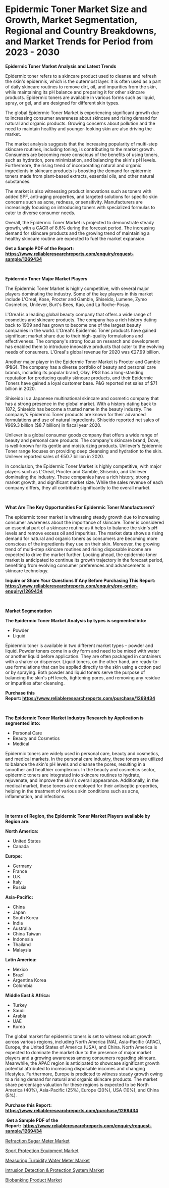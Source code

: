 <p><h1>Epidermic Toner Market Size and Growth, Market Segmentation, Regional and Country Breakdowns, and Market Trends for Period from 2023 -  2030</h1></p><p><strong>Epidermic Toner Market Analysis and Latest Trends</strong></p>
<p><p>Epidermic toner refers to a skincare product used to cleanse and refresh the skin's epidermis, which is the outermost layer. It is often used as a part of daily skincare routines to remove dirt, oil, and impurities from the skin, while maintaining its pH balance and preparing it for other skincare products. Epidermic toners are available in various forms such as liquid, spray, or gel, and are designed for different skin types.</p><p>The global Epidermic Toner Market is experiencing significant growth due to increasing consumer awareness about skincare and rising demand for natural and organic products. Growing concerns about pollution and the need to maintain healthy and younger-looking skin are also driving the market.</p><p>The market analysis suggests that the increasing popularity of multi-step skincare routines, including toning, is contributing to the market growth. Consumers are becoming more conscious of the benefits of using toners, such as hydration, pore minimization, and balancing the skin's pH levels. Furthermore, the rising trend of incorporating natural and organic ingredients in skincare products is boosting the demand for epidermic toners made from plant-based extracts, essential oils, and other natural substances.</p><p>The market is also witnessing product innovations such as toners with added SPF, anti-aging properties, and targeted solutions for specific skin concerns such as acne, redness, or sensitivity. Manufacturers are increasingly focusing on introducing toners with specialized formulas to cater to diverse consumer needs.</p><p>Overall, the Epidermic Toner Market is projected to demonstrate steady growth, with a CAGR of 8.6% during the forecast period. The increasing demand for skincare products and the growing trend of maintaining a healthy skincare routine are expected to fuel the market expansion.</p></p>
<p><strong>Get a Sample PDF of the Report:&nbsp; <a href="https://www.reliableresearchreports.com/enquiry/request-sample/1269434">https://www.reliableresearchreports.com/enquiry/request-sample/1269434</a></strong></p>
<p>&nbsp;</p>
<p><strong>Epidermic Toner Major Market Players</strong></p>
<p><p>The Epidermic Toner Market is highly competitive, with several major players dominating the industry. Some of the key players in this market include L'Oreal, Kose, Procter and Gamble, Shiseido, Lumene, Zymo Cosmetics, Unilever, Burt's Bees, Kao, and La Roche-Posay.</p><p>L'Oreal is a leading global beauty company that offers a wide range of cosmetics and skincare products. The company has a rich history dating back to 1909 and has grown to become one of the largest beauty companies in the world. L'Oreal's Epidermic Toner products have gained significant market share due to their high-quality formulations and effectiveness. The company's strong focus on research and development has enabled them to introduce innovative products that cater to the evolving needs of consumers. L'Oreal's global revenue for 2020 was €27.99 billion.</p><p>Another major player in the Epidermic Toner Market is Procter and Gamble (P&G). The company has a diverse portfolio of beauty and personal care brands, including its popular brand, Olay. P&G has a long-standing reputation for producing quality skincare products, and their Epidermic Toners have gained a loyal customer base. P&G reported net sales of $71 billion in 2020.</p><p>Shiseido is a Japanese multinational skincare and cosmetic company that has a strong presence in the global market. With a history dating back to 1872, Shiseido has become a trusted name in the beauty industry. The company's Epidermic Toner products are known for their advanced formulations and use of natural ingredients. Shiseido reported net sales of ¥969.3 billion ($8.7 billion) in fiscal year 2020.</p><p>Unilever is a global consumer goods company that offers a wide range of beauty and personal care products. The company's skincare brand, Dove, is well-known for its gentle and moisturizing products. Unilever's Epidermic Toner range focuses on providing deep cleansing and hydration to the skin. Unilever reported sales of €50.7 billion in 2020.</p><p>In conclusion, the Epidermic Toner Market is highly competitive, with major players such as L'Oreal, Procter and Gamble, Shiseido, and Unilever dominating the industry. These companies have a rich history, strong market growth, and significant market size. While the sales revenue of each company differs, they all contribute significantly to the overall market.</p></p>
<p>&nbsp;</p>
<p><strong>What Are The Key Opportunities For Epidermic Toner Manufacturers?</strong></p>
<p><p>The epidermic toner market is witnessing steady growth due to increasing consumer awareness about the importance of skincare. Toner is considered an essential part of a skincare routine as it helps to balance the skin's pH levels and remove excess oil and impurities. The market data shows a rising demand for natural and organic toners as consumers are becoming more conscious of the ingredients they use on their skin. Moreover, the growing trend of multi-step skincare routines and rising disposable income are expected to drive the market further. Looking ahead, the epidermic toner market is anticipated to continue its growth trajectory in the forecast period, benefiting from evolving consumer preferences and advancements in skincare technology.</p></p>
<p><strong>Inquire or Share Your Questions If Any Before Purchasing This Report: <a href="https://www.reliableresearchreports.com/enquiry/pre-order-enquiry/1269434">https://www.reliableresearchreports.com/enquiry/pre-order-enquiry/1269434</a></strong></p>
<p>&nbsp;</p>
<p><strong>Market Segmentation</strong></p>
<p><strong>The Epidermic Toner Market Analysis by types is segmented into:</strong></p>
<p><ul><li>Powder</li><li>Liquid</li></ul></p>
<p><p>Epidermic toner is available in two different market types – powder and liquid. Powder toners come in a dry form and need to be mixed with water or another liquid before application. They are often packaged in containers with a shaker or dispenser. Liquid toners, on the other hand, are ready-to-use formulations that can be applied directly to the skin using a cotton pad or by spraying. Both powder and liquid toners serve the purpose of balancing the skin's pH levels, tightening pores, and removing any residue or impurities after cleansing.</p></p>
<p><strong>Purchase this Report:&nbsp;<a href="https://www.reliableresearchreports.com/purchase/1269434">https://www.reliableresearchreports.com/purchase/1269434</a></strong></p>
<p>&nbsp;</p>
<p><strong>The Epidermic Toner Market Industry Research by Application is segmented into:</strong></p>
<p><ul><li>Personal Care</li><li>Beauty and Cosmetics</li><li>Medical</li></ul></p>
<p><p>Epidermic toners are widely used in personal care, beauty and cosmetics, and medical markets. In the personal care industry, these toners are utilized to balance the skin's pH levels and cleanse the pores, resulting in a smoother and healthier complexion. In the beauty and cosmetics sector, epidermic toners are integrated into skincare routines to hydrate, rejuvenate, and improve the skin's overall appearance. Additionally, in the medical market, these toners are employed for their antiseptic properties, helping in the treatment of various skin conditions such as acne, inflammation, and infections.</p></p>
<p>&nbsp;</p>
<p><strong>In terms of Region, the Epidermic Toner Market Players available by Region are:</strong></p>
<p>
    <p> <strong> North America: </strong>
        <ul>
            <li>United States</li>
            <li>Canada</li>
        </ul>
        </p> 
    <p> <strong> Europe: </strong>
        <ul>
            <li>Germany</li>
            <li>France</li>
            <li>U.K.</li>
            <li>Italy</li>
            <li>Russia</li>
        </ul>
        </p> 
    <p> <strong> Asia-Pacific: </strong>
        <ul>
            <li>China</li>
            <li>Japan</li>
            <li>South Korea</li>
            <li>India</li>
            <li>Australia</li>
            <li>China Taiwan</li>
            <li>Indonesia</li>
            <li>Thailand</li>
            <li>Malaysia</li>
        </ul>
        </p> 
    <p> <strong> Latin America: </strong>
        <ul>
            <li>Mexico</li>
            <li>Brazil</li>
            <li>Argentina Korea</li>
            <li>Colombia</li>
        </ul>
        </p> 
    <p> <strong> Middle East & Africa: </strong>
        <ul>
            <li>Turkey</li>
            <li>Saudi</li>
            <li>Arabia</li>
            <li>UAE</li>
            <li>Korea</li>
        </ul>
    </p>
    </p>
<p><p>The global market for epidermic toners is set to witness robust growth across various regions, including North America (NA), Asia-Pacific (APAC), Europe, the United States of America (USA), and China. North America is expected to dominate the market due to the presence of major market players and a growing awareness among consumers regarding skincare. Meanwhile, the APAC region is anticipated to showcase significant growth potential attributed to increasing disposable incomes and changing lifestyles. Furthermore, Europe is predicted to witness steady growth owing to a rising demand for natural and organic skincare products. The market share percentage valuation for these regions is expected to be North America (40%), Asia-Pacific (25%), Europe (20%), USA (10%), and China (5%).</p></p>
<p><strong>Purchase this Report: <a href="https://www.reliableresearchreports.com/purchase/1269434">https://www.reliableresearchreports.com/purchase/1269434</a></strong></p>
<p>&nbsp;<strong>Get a Sample PDF of the Report:&nbsp;&nbsp;<a href="https://www.reliableresearchreports.com/enquiry/request-sample/1269434">https://www.reliableresearchreports.com/enquiry/request-sample/1269434</a></strong></p>
<p><strong></strong></p>
<p><p><a href="https://www.linkedin.com/pulse/refraction-sugar-meter-market-research-report-provides-xqjae/">Refraction Sugar Meter Market</a></p><p><a href="https://medium.com/@yuvicharp23/sport-protection-equipment-market-size-growth-forecast-2023-2030-e9c2f5eab15d">Sport Protection Equipment Market</a></p><p><a href="https://www.linkedin.com/pulse/decoding-measuring-turbidity-water-meter-market-deep-dive-fr1ue/">Measuring Turbidity Water Meter Market</a></p><p><a href="https://medium.com/@brandonramos59/intrusion-detection-protection-system-market-trends-and-market-analysis-forecasted-for-period-220292edb4d0">Intrusion Detection & Protection System Market</a></p><p><a href="https://github.com/dzharov81/Market-Research-Report-List-1/blob/main/biobanking-product-market.md">Biobanking Product Market</a></p></p>